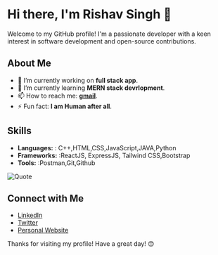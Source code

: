 # Hi there, I'm Rishav Singh 👋

Welcome to my GitHub profile! I'm a passionate developer with a keen interest in software development and open-source contributions.




## About Me

- 🔭 I’m currently working on **full stack app**.
- 🌱 I’m currently learning **MERN stack devrlopment**.
- 📫 How to reach me: **[gmail](rishavsinghjbn@gmail.com)**.
- ⚡ Fun fact: **I am Human after all**.

## Skills

- **Languages:** : C++,HTML,CSS,JavaScript,JAVA,Python
- **Frameworks:** :ReactJS, ExpressJS, Tailwind CSS,Bootstrap
- **Tools:** :Postman,Git,Github


![Quote](https://quotes-github-readme.vercel.app/api?type=horizontal&theme=radical)

## Connect with Me

- [LinkedIn](#)
- [Twitter](#)
- [Personal Website](#)

Thanks for visiting my profile! Have a great day! 😊
